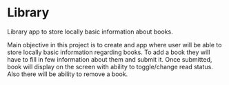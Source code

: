 # Library
Library app to store locally basic information about books.

Main objective in this project is to create and app where user will be able to store locally basic information regarding books. 
To add a book they will have to fill in few information about them and submit it.
Once submitted, book will display on the screen with ability to toggle/change read status. Also there will be ability to remove a book. 
